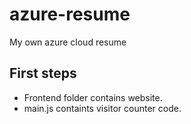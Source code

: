 # azure-resume
My own azure cloud resume

## First steps

- Frontend folder contains website.
- main.js containts visitor counter code.